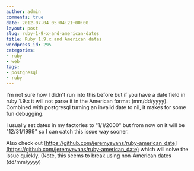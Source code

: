```yaml
---
author: admin
comments: true
date: 2012-07-04 05:04:21+00:00
layout: post
slug: ruby-1-9-x-and-american-dates
title: Ruby 1.9.x and American dates
wordpress_id: 295
categories:
- ruby
- web
tags:
- postgresql
- ruby
---
```


I'm not sure how I didn't run into this before but if you have a date field in ruby 1.9.x it will not parse it in the American format (mm/dd/yyyy). Combined with postgresql turning an invalid date to nil, it makes for some fun debugging.

I usually set dates in my factories to "1/1/2000" but from now on it will be "12/31/1999" so I can catch this issue way sooner.

Also check out [https://github.com/jeremyevans/ruby-american_date](https://github.com/jeremyevans/ruby-american_date) which will solve the issue quickly. (Note, this seems to break using non-American dates (dd/mm/yyyy)
